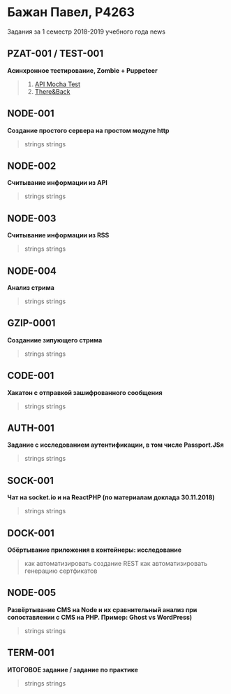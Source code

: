# Бажан Павел, P4263

Задания за 1 семестр 2018-2019 учебного года news

## PZAT-001 / TEST-001

**Асинхронное тестирование, Zombie + Puppeteer**

> 01. [API Mocha Test](https://github.com/PavelBazhan/ifmo-results-3/tree/master/2018_09_07/01)
> 02. [There&Back](https://github.com/PavelBazhan/ifmo-results-3/tree/master/2018_09_07/02)

## NODE-001

**Создание простого сервера на простом модуле http**

> strings
> strings

## NODE-002

**Считывание информации из API**

> strings
> strings

## NODE-003

**Считывание информации из RSS**

> strings
> strings

## NODE-004

**Анализ стрима**

> strings
> strings

## GZIP-0001

**Созданиие зипующего стрима**

> strings
> strings

## CODE-001

**Хакатон с отправкой зашифрованного сообщения**

> strings
> strings

## AUTH-001

**Задание с исследованием аутентификации, в том числе Passport.JSя**

> strings
> strings

## SOCK-001

**Чат на socket.io и на ReactPHP (по материалам доклада 30.11.2018)**

> strings
> strings

## DOCK-001

**Обёртывание приложения в контейнеры: исследование**

> как автоматизировать создание REST
> как автоматизировать генерацию сертфикатов

## NODE-005

**Развёртывание CMS на Node и их сравнительный анализ при сопоставлении с CMS на PHP. Пример: Ghost vs WordPress)**

> strings
> strings

## TERM-001

**ИТОГОВОЕ задание / задание по практике**

> strings
> strings
